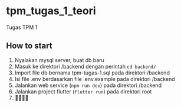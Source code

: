 # tpm_tugas_1_teori

Tugas TPM 1

## How to start

1. Nyalakan mysql server, buat db baru
2. Masuk ke direktori /backend dengan perintah `cd backend/`
3. Import file db bernama tpm-tugas-1.sql pada direktori /backend
4. Isi file .env berdasarkan file .env.example pada direktori /backend
5. Jalankan web service (`npm run dev`) pada direktori /backend
6. Jalankan project flutter (`flutter run`) pada direktori root
7. 🏃🏻‍♂️‍➡️
